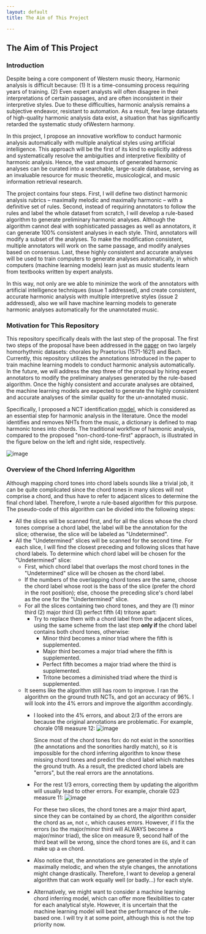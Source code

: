 ```yaml
---
layout: default
title: The Aim of This Project 

---
```


## The Aim of This Project

### Introduction

Despite being a core component of Western music theory, Harmonic analysis is difficult because: (1) It is a time-consuming process requiring years of training. (2) Even expert analysts will often disagree in their interpretations of certain passages, and are often inconsistent in their interpretive styles. Due to these difficulties, harmonic analysis remains a subjective endeavor, resistant to automation. As a result, few large datasets of high-quality harmonic analysis data exist, a situation that has significantly retarded the systematic study ofWestern harmony.

In this project, I propose an innovative workflow to conduct harmonic analysis automatically with multiple analytical styles using artificial intelligence. This approach will be the first of its kind to explicitly address and systematically resolve the ambiguities and interpretive flexibility of harmonic analysis. Hence, the vast amounts of generated harmonic analyses can be curated into a searchable, large-scale database, serving as an invaluable resource for music theoretic, musicological, and music information retrieval research.

The project contains four steps. First, I will define two distinct harmonic analysis rubrics – maximally melodic and maximally harmonic – with a definitive set of rules. Second, instead of requiring annotators to follow the rules and label the whole dataset from scratch, I will develop a rule-based algorithm to generate preliminary harmonic analyses. Although the algorithm cannot deal with sophisticated passages as well as annotators, it can generate 100% consistent analyses in each style. Third, annotators will modify a subset of the analyses. To make the modification consistent, multiple annotators will work on the same passage, and modify analyses based on consensus. Last, these highly consistent and accurate analyses will be used to train computers to generate analyses automatically, in which computers (machine learning models) learn just as music students learn from textbooks written by expert analysts. 

In this way, not only are we able to minimize the work of the annotators with artificial intelligence techniques (issue 1 addressed), and create consistent, accurate harmonic analysis with multiple interpretive styles (issue 2 addressed), also we will have machine learning models to generate harmonic analyses automatically for the unannotated music.

### Motivation for This Repository 

This repository specifically deals with the last step of the proposal. The first two steps of the proposal have been addressed in the [paper](http://ismir2018.ircam.fr/doc/pdfs/283_Paper.pdf) on two largely homorhythmic datasets: chorales by Praetorius (1571-1621) and Bach. Currently, this repository utilizes the annotations introduced in the paper to train machine learning models to conduct harmonic analysis automatically. In the future, we will address the step three of the proposal by hiring expert annotators to modify the preliminary analyses generated by the rule-based algorithm. Once the highly consistent and accurate analyses are obtained, the machine learning models are expected to generate the highly consistent and accurate analyses of the similar quality for the un-annotated music.

Specifically, I proposed a NCT identification [model](https://dl.acm.org/citation.cfm?id=3144753), which is considered as an essential step for harmonic analysis in the literature. Once the model identifies and removes NHTs from the music, a dictionary is defined to map harmonic tones into chords. The traditional workflow of harmonic analysis, compared to the proposed "non-chord-tone-first" appraoch, is illustrated in the figure below on the left and right side, respectively. 

![image](https://user-images.githubusercontent.com/9313094/50776583-5942eb00-1267-11e9-8362-95442d735ae7.png)

### Overview of the Chord Inferring Algorithm
Although mapping chord tones into chord labels sounds like a trivial job, it can be quite complicated since the chord tones in many slices will not comprise a chord, and thus have to refer to adjacent slices to determine the final chord label. Therefore, I wrote a rule-based algorithm for this purpose. The pseudo-code of this algorithm can be divided into the following steps:
* All the slices will be scanned first, and for all the slices whose the chord tones comprise a chord label, the label will be the annotation for the slice; otherwise, the slice will be labeled as "Undetermined".
* All the "Undetermined" slices will be scanned for the second time. For each slice, I will find the closest preceding and following slices that have chord labels. To determine which chord label will be chosen for the "Undetermined" slice:
    * First, which chord label that overlaps the most chord tones in the "Undetermined" slice will be chosen as the chord label.
    * If the numbers of the overlapping chord tones are the same, choose the chord label whose root is the bass of the slice (prefer the chord in the root position); else, choose the preceding slice's chord label as the one for the "Undertermined" slice.
    * For all the slices containing two chord tones, and they are (1) minor third (2) major third (3) perfect fifth (4) tritone apart:
        * Try to replace them with a chord label from the adjacent slices, using the same scheme from the last step **only if** the chord label contains both chord tones, otherwise:
            * Minor third becomes a minor triad where the fifth is supplemented.
            * Major third becomes a major triad where the fifth is supplemented.
            * Perfect fifth becomes a major triad where the third is supplemented.
            * Tritone becomes a diminished triad where the third is supplemented. 
    * It seems like the algorithm still has room to improve. I ran the algorithm on the ground truth NCTs, and got an accuracy of 96%. I will look into the 4% errors and improve the algorithm accordingly.
        * I looked into the 4% errors, and about 2/3 of the errors are because the original annotations are problematic. For example, chorale 018 measure 12:
            ![image](https://user-images.githubusercontent.com/9313094/51352277-2543a300-1a7b-11e9-92c3-896da3f84950.png)
            
            Since most of the chord tones for`c` do not exist in the sonorities (the annotations and the sonorities hardly match), so it is impossible for the chord inferring algorithm to know these missing chord tones and predict the chord label which matches the ground truth. As a result, the predicted chord labels are "errors", but the real errors are the annotations.
        * For the rest 1/3 errors, correcting them by updating the algorithm will usually lead to other errors. For example, chorale 023 measure 11:
            ![image](https://user-images.githubusercontent.com/9313094/51352977-38577280-1a7d-11e9-8438-5d99362763cb.png)
            
            For these two slices, the chord tones are a major third apart, since they can be contained by `am` chord, the algorithm consider the chord as `am`, not `c`, which causes errors. However, if I fix the errors (so the major/minor third will ALWAYS become a major/minor triad), the slice on measure 9, second half of the third beat will be wrong, since the chord tones are `EG`, and it can make up a `em` chord.
        * Also notice that, the annotations are generated in the style of maximally melodic, and when the style changes, the annotations might change drastically. Therefore, I want to develop a general algorithm that can work equally well (or badly...) for each style.
        * Alternatively, we might want to consider a machine learning chord inferring model, which can offer more flexibilities to cater for each analytical style. However, it is uncertain that the machine learning model will beat the performance of the rule-based one. I will try it at some point, although this is not the top priority now. 
        
